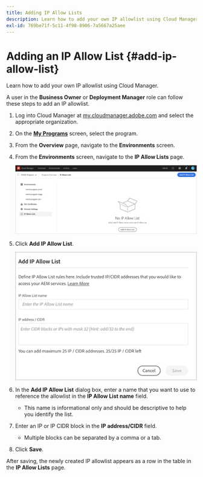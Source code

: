 ```yaml
---
title: Adding IP Allow Lists
description: Learn how to add your own IP allowlist using Cloud Manager.
exl-id: 769be71f-5c11-4f98-8906-7a5667a25aee
---
```


# Adding an IP Allow List {#add-ip-allow-list}

Learn how to add your own IP allowlist using Cloud Manager.

A user in the **Business Owner** or **Deployment Manager** role can follow these steps to add an IP allowlist.

1. Log into Cloud Manager at [my.cloudmanager.adobe.com](https://my.cloudmanager.adobe.com/) and select the appropriate organization.

1. On the **[My Programs](/help/implementing/cloud-manager/getting-access-to-aem-in-cloud/editing-programs.md#my-programs)** screen, select the program.

1. From the **Overview** page, navigate to the **Environments** screen.

1. From the **Environments** screen, navigate to the **IP Allow Lists** page.

   ![IP allow lists option in the side panel](/help/implementing/cloud-manager/assets/ip-allow-list/ip-allow-list-create.png)

1. Click **Add IP Allow List**.

   ![The Add IP Allow List dialog box](/help/implementing/cloud-manager/assets/ip-allow-list/ip-allow-list-create02.png)

1. In the **Add IP Allow List** dialog box, enter a name that you want to use to reference the allowlist in the **IP Allow List name** field.

   * This name is informational only and should be descriptive to help you identify the list.

1. Enter an IP or IP CIDR block in the **IP address/CIDR** field.

   * Multiple blocks can be separated by a comma or a tab.

1. Click **Save**.

After saving, the newly created IP allowlist appears as a row in the table in the **IP Allow Lists** page.
